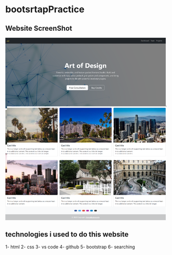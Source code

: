 # bootsrtapPractice

## Website ScreenShot
![ScreenShot](/screencapture-localhost-5500-2023-03-08-18_46_00.png)

## technologies i used to do this website

1- html
2- css
3- vs code
4- github
5- bootstrap
6- searching